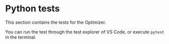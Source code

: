 
# Python tests

This section contains the tests for the Optimizer.

You can run the test through the test explorer of VS Code,
or execute `pytest` in the terminal.
